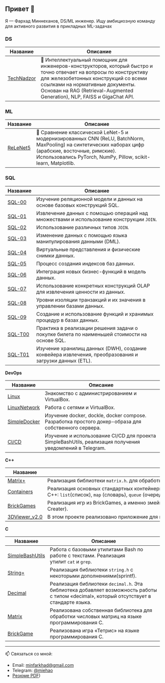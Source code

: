 ## Привет 👋  
Я — Фархад Миннеханов, DS/ML инженер. Ищу амбициозную команду для активного развития в прикладных ML-задачах

<!--
**captaink21/captaink21** is a ✨ _special_ ✨ repository because its `README.md` (this file) appears on your GitHub profile.

Here are some ideas to get you started:

- 🔭 I’m currently working on ...
- 🌱 I’m currently learning ...
- 👯 I’m looking to collaborate on ...
- 🤔 I’m looking for help with ...
- 💬 Ask me about ...
- 📫 How to reach me: ...
- 😄 Pronouns: ...
- ⚡ Fun fact: ...
-->
### DS

| Название | Описание |
| --- | --- |
[TechNadzor](https://github.com/captaink21/TechNadzor) | 🤖 Интеллектуальный помощник для инженеров-конструкторов, который быстро и точно отвечает на вопросы по конструктиву для железобетонных конструкций со всеми ссылками на нормативные документы. Основан на RAG (Retrieval-Augmented Generation), NLP, FAISS и GigaChat API. |

### ML

| Название | Описание |
| --- | --- |
| [ReLeNet5](https://github.com/captaink21/ReLeNet5/) | 🔬 Сравнение классической LeNet-5 и модернизированных CNN (ReLU, BatchNorm, MaxPooling) на синтетических наборах цифр (арабские, восточные, римские). Использовались PyTorch, NumPy, Pillow, scikit-learn, Matplotlib. |

### SQL

| Название | Описание |
| --- | --- |
| [SQL-00](https://github.com/captaink21/SQL-00) | Изучение реляционной модели и данных на основе базовых конструкций SQL. |
| [SQL-01](https://github.com/captaink21/SQL-01) | Извлечение данных с помощью операций над множествами и использование конструкции `JOIN`. |
| [SQL-02](https://github.com/captaink21/SQL-02) | Использование различных типов `JOIN`. |
| [SQL-03](https://github.com/captaink21/SQL-03) | Изменение данных с помощью языка манипулирования данными (DML). |
| [SQL-04](https://github.com/captaink21/SQL-04) | Виртуальные представления и физические снимки данных. |
| [SQL-05](https://github.com/captaink21/SQL-05) | Процесс создания индексов баз данных. |
| [SQL-06](https://github.com/captaink21/SQL-06) | Интеграция новых бизнес-функций в модель данных. |
| [SQL-07](https://github.com/captaink21/SQL-07) | Использование конкретных конструкций OLAP для извлечения ценности из данных. |
| [SQL-08](https://github.com/captaink21/SQL-08) | Уровни изоляции транзакций и их значения в управлении базами данных. |
| [SQL-09](https://github.com/captaink21/SQL-09) | Создание и использование функций и хранимых процедур в базах данных. |
| [SQL-T00](https://github.com/captaink21/SQL-T00) | Практика в реализации решения задачи о покупке билета по наименьшей стоимости на основе SQL. |
| [SQL-T01](https://github.com/captaink21/SQL-T01) | Изучение хранилищ данных (DWH), создание конвейера извлечения, преобразования и загрузки данных (ETL). |

**DevOps**

| Название | Описание |
| --- | --- |
| [Linux](https://github.com/captaink21/D01_Linux) | Знакомство с администрированием и VirtualBox. |
| [LinuxNetwork](https://github.com/captaink21/DO2_LinuxNetwork) | Работа с сетями и VirtualBox. |
| [SimpleDocker](https://github.com/captaink21/DO5_SimpleDocker) | Изучение docker, dockle, docker compose. Разработка простого докер-образа для собственного сервера. |
| [CI/CD](https://github.com/captaink21/DO6_CICD) | Изучение и использование CI/CD для проекта SimpleBashUtils, реализация получения уведомлений в Telegram. |

**C++**

| Название | Описание |
| --- | --- |
| [Matrix+](https://github.com/captaink21/CPP1_s21_matrixplus) | Реализация библиотеки `matrix.h`. для обработки числовых матриц используя ООП. |
| [Containers](https://github.com/captaink21/CPP2_s21_containers) | Реализация основных стандартных контейнерных классов языка С++: `list`(список), `map` (словарь), `queue` (очередь), `set` (множество), `multiset`(мультимножество), `stack` (стек), `vector` (вектор), `array` (массив). |
| [BrickGames](https://github.com/captaink21/CPP3_BrickGame_v2.0) | Реализация игр из BrickGames, а именно змейки и тетрис.Используется два вида интерфейса: 1 - консольный, 2 - десктопный (через Qt Creater). |
| [3DViewer_v2.0](https://github.com/captaink21/CPP4_3DViewer_v2.0) | В этом проекте реализовано приложение для просмотра 3D wireframe моделей на C++ в парадигме ООП. |

**С**

| Название | Описание |
| --- | --- |
| [SimpleBashUtils](https://github.com/captaink21/C3_SimpleBashUtils) | Работа с базовыми утилитами Bash по работе с текстами. Реализация утилит `cat` и `grep`. |
| [String+](https://github.com/captaink21/C2_s21_stringplus) | Реализация библиотеки `string.h` с некоторыми дополнениями(sprintf). |
| [Decimal](https://github.com/captaink21/C5_s21_decimal) | Реализация библиотеки `decimal.h`. Эта библиотека добавляет возможность работы с типом «decimal», который отсутствует в стандарте языка. |
| [Matrix](https://github.com/captaink21/C6_s21_matrix)  | Реализована собственная библиотека для обработки числовых матриц на языке программирования C. |
| [BrickGame](https://github.com/captaink21/C7_BrickGame_v1.0) | Реализована игра «Тетрис» на языке программирования С. |


---
📫 Связаться со мной:  
- Email: minfarkhad@gmail.com  
- Telegram: [@miehao](https://t.me/miehao)  
- [Резюме PDF](https://drive.google.com/file/d/1dEmyU-HtFNiMtXtHbdI5vMzHStQA1K62/view?usp=sharing))









